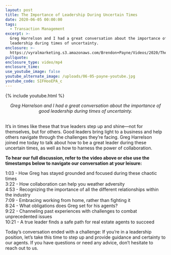 ```yaml
---
layout: post
title: The Importance of Leadership During Uncertain Times
date: 2020-06-05 00:00:00
tags:
  - Transaction Management
excerpt: >-
  Greg Harrelson and I had a great conversation about the importance of good
  leadership during times of uncertainty.
enclosure: >-
  https://vyralmarketing.s3.amazonaws.com/Brendon+Payne/Videos/2020/The+Importance+of+Leadership+During+Uncertain+Times.mp4
pullquote:
enclosure_type: video/mp4
enclosure_time:
use_youtube_image: false
youtube_alternate_image: /uploads/06-05-payne-youtube.jpg
youtube_code: SIFHooEPA_c
---
```


{% include youtube.html %}

<center><em>Greg Harrelson and I had a great conversation about the importance of good leadership during times of uncertainty.</em></center>

<br>It’s in times like these that true leaders step up and shine—not for themselves, but for others. Good leaders bring light to a business and help others navigate through the challenges they’re facing. Greg Harrelson joined me today to talk about how to be a great leader during these uncertain times, as well as how to harness the power of collaboration.

**To hear our full discussion, refer to the video above or else use the timestamps below to navigate our conversation at your leisure:**

1:03 - How Greg has stayed grounded and focused during these chaotic times<br>3:22 - How collaboration can help you weather adversity<br>4:53 - Recognizing the importance of all the different relationships within the industry<br>7:09 - Embracing working from home, rather than fighting it<br>8:24 - What obligations does Greg set for his agents?<br>9:22 - Channeling past experiences with challenges to combat unprecedented issues<br>10:21 - A true leader finds a safe path for real estate agents to succeed

Today’s conversation ended with a challenge: If you’re in a leadership position, let’s take this time to step up and provide guidance and certainty to our agents. If you have questions or need any advice, don’t hesitate to reach out to us.